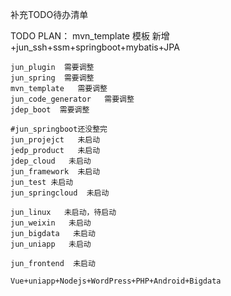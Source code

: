 补充TODO待办清单

TODO PLAN：
  mvn_template
	模板 新增+jun_ssh+ssm+springboot+mybatis+JPA

	jun_plugin  需要调整
	jun_spring  需要调整
	mvn_template   需要调整
	jun_code_generator   需要调整
	jdep_boot  需要调整

	#jun_springboot还没整完
	jun_projejct   未启动
	jedp_product   未启动
	jdep_cloud   未启动
	jun_framework  未启动
	jun_test 未启动
	jun_springcloud  未启动

	jun_linux   未启动，待启动
	jun_weixin   未启动
	jun_bigdata   未启动
	jun_uniapp   未启动

	jun_frontend  未启动

	Vue+uniapp+Nodejs+WordPress+PHP+Android+Bigdata
